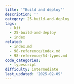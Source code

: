 ```yaml
---
title: '"Build and deploy"'
description: ''
category: 25-build-and-deploy
tags:
  - kit
  - 25-build-and-deploy
  - index
related:
  - index.md
  - 98-reference/index.md
  - 98-reference/54-types.md
code_categories:
  - typescript
difficulty: intermediate
last_updated: '2025-02-09'
---
```


